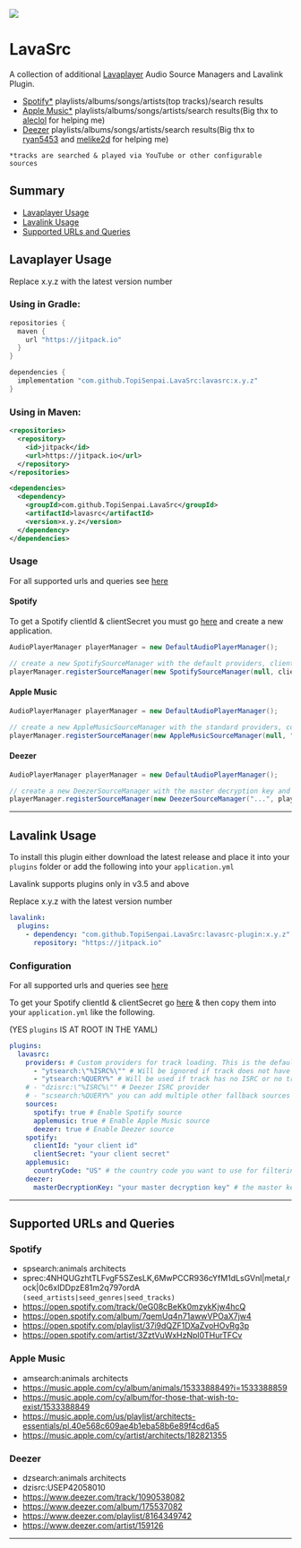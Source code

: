 [![](https://jitpack.io/v/TopiSenpai/LavaSrc.svg)](https://jitpack.io/#TopiSenpai/LavaSrc)

# LavaSrc

A collection of additional [Lavaplayer](https://github.com/sedmelluq/lavaplayer) Audio Source Managers and Lavalink Plugin.
* [Spotify*](https://www.spotify.com) playlists/albums/songs/artists(top tracks)/search results
* [Apple Music*](https://www.apple.com/apple-music/) playlists/albums/songs/artists/search results(Big thx to [aleclol](https://github.com/aleclol) for helping me)
* [Deezer](https://www.deezer.com) playlists/albums/songs/artists/search results(Big thx to [ryan5453](https://github.com/ryan5453) and [melike2d](https://github.com/melike2d) for helping me)

`*tracks are searched & played via YouTube or other configurable sources`

## Summary

* [Lavaplayer Usage](#lavalink-usage)
* [Lavalink Usage](#lavalink-usage)
* [Supported URLs and Queries](#supported-urls-and-queries)

## Lavaplayer Usage

Replace x.y.z with the latest version number

### Using in Gradle:
```gradle
repositories {
  maven {
    url "https://jitpack.io"
  }
}

dependencies {
  implementation "com.github.TopiSenpai.LavaSrc:lavasrc:x.y.z"
}
```

### Using in Maven:
```xml
<repositories>
  <repository>
    <id>jitpack</id>
    <url>https://jitpack.io</url>
  </repository>
</repositories>

<dependencies>
  <dependency>
    <groupId>com.github.TopiSenpai.LavaSrc</groupId>
    <artifactId>lavasrc</artifactId>
    <version>x.y.z</version>
  </dependency>
</dependencies>
```

### Usage

For all supported urls and queries see [here](#supported-urls-and-queries)

#### Spotify

To get a Spotify clientId & clientSecret you must go [here](https://developer.spotify.com/dashboard) and create a new application.

```java
AudioPlayerManager playerManager = new DefaultAudioPlayerManager();

// create a new SpotifySourceManager with the default providers, clientId, clientSecret and AudioPlayerManager and register it
playerManager.registerSourceManager(new SpotifySourceManager(null, clientId, clientSecret, playerManager));
```

#### Apple Music
```java
AudioPlayerManager playerManager = new DefaultAudioPlayerManager();

// create a new AppleMusicSourceManager with the standard providers, countrycode and AudioPlayerManager and register it
playerManager.registerSourceManager(new AppleMusicSourceManager(null, "us", playerManager));
```

#### Deezer
```java
AudioPlayerManager playerManager = new DefaultAudioPlayerManager();

// create a new DeezerSourceManager with the master decryption key and register it
playerManager.registerSourceManager(new DeezerSourceManager("...", playerManager));
```

---

## Lavalink Usage

To install this plugin either download the latest release and place it into your `plugins` folder or add the following into your `application.yml`

Lavalink supports plugins only in v3.5 and above


Replace x.y.z with the latest version number
```yaml
lavalink:
  plugins:
    - dependency: "com.github.TopiSenpai.LavaSrc:lavasrc-plugin:x.y.z"
      repository: "https://jitpack.io"
```

### Configuration

For all supported urls and queries see [here](#supported-urls-and-queries)

To get your Spotify clientId & clientSecret go [here](https://developer.spotify.com/dashboard/applications) & then copy them into your `application.yml` like the following.

(YES `plugins` IS AT ROOT IN THE YAML)
```yaml
plugins:
  lavasrc:
    providers: # Custom providers for track loading. This is the default
      - "ytsearch:\"%ISRC%\"" # Will be ignored if track does not have an ISRC. See https://en.wikipedia.org/wiki/International_Standard_Recording_Code
      - "ytsearch:%QUERY%" # Will be used if track has no ISRC or no track could be found for the ISRC
    # - "dzisrc:\"%ISRC%\"" # Deezer ISRC provider
    # - "scsearch:%QUERY%" you can add multiple other fallback sources here
    sources:
      spotify: true # Enable Spotify source
      applemusic: true # Enable Apple Music source
      deezer: true # Enable Deezer source
    spotify:
      clientId: "your client id"
      clientSecret: "your client secret"
    applemusic:
      countryCode: "US" # the country code you want to use for filtering the artists top tracks and language. See https://en.wikipedia.org/wiki/ISO_3166-1_alpha-2
    deezer:
      masterDecryptionKey: "your master decryption key" # the master key used for decrypting the deezer tracks. (yes this is not here you need to get it from somewhere else)
```

---

## Supported URLs and Queries

### Spotify
* spsearch:animals architects
* sprec:4NHQUGzhtTLFvgF5SZesLK,6MwPCCR936cYfM1dLsGVnl|metal,rock|0c6xIDDpzE81m2q797ordA `(seed_artists|seed_genres|seed_tracks)`
* https://open.spotify.com/track/0eG08cBeKk0mzykKjw4hcQ
* https://open.spotify.com/album/7qemUq4n71awwVPOaX7jw4
* https://open.spotify.com/playlist/37i9dQZF1DXaZvoHOvRg3p
* https://open.spotify.com/artist/3ZztVuWxHzNpl0THurTFCv

### Apple Music
* amsearch:animals architects
* https://music.apple.com/cy/album/animals/1533388849?i=1533388859
* https://music.apple.com/cy/album/for-those-that-wish-to-exist/1533388849
* https://music.apple.com/us/playlist/architects-essentials/pl.40e568c609ae4b1eba58b6e89f4cd6a5
* https://music.apple.com/cy/artist/architects/182821355

### Deezer
* dzsearch:animals architects
* dzisrc:USEP42058010
* https://www.deezer.com/track/1090538082
* https://www.deezer.com/album/175537082
* https://www.deezer.com/playlist/8164349742
* https://www.deezer.com/artist/159126

---
